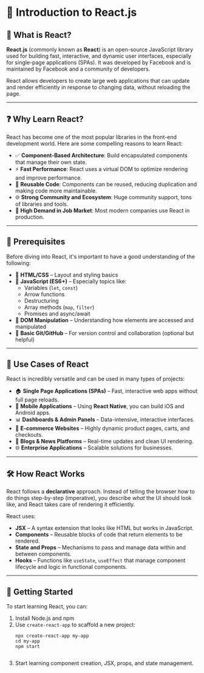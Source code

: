 <h1 class="page_topic">📘 Introduction to React.js</h1>

<h2 class="sub_topics">🌟 What is React?</h2>

<p class="page_paras"><strong>React.js</strong> (commonly known as <strong>React</strong>) is an open-source JavaScript library used for building fast, interactive, and dynamic user interfaces, especially for single-page applications (SPAs). It was developed by Facebook and is maintained by Facebook and a community of developers.</p>

<p class="page_paras">React allows developers to create large web applications that can update and render efficiently in response to changing data, without reloading the page.</p>

---

<h2 class="sub_topics">❓ Why Learn React?</h2>

<p class="page_paras">React has become one of the most popular libraries in the front-end development world. Here are some compelling reasons to learn React:</p>

<ul class="linked_list">
  <li class="ul_childs">✅ <strong>Component-Based Architecture</strong>: Build encapsulated components that manage their own state.</li>
  <li class="ul_childs">⚡ <strong>Fast Performance</strong>: React uses a virtual DOM to optimize rendering and improve performance.</li>
  <li class="ul_childs">🔁 <strong>Reusable Code</strong>: Components can be reused, reducing duplication and making code more maintainable.</li>
  <li class="ul_childs">🌐 <strong>Strong Community and Ecosystem</strong>: Huge community support, tons of libraries and tools.</li>
  <li class="ul_childs">💼 <strong>High Demand in Job Market</strong>: Most modern companies use React in production.</li>
</ul>

---

<h2 class="sub_topics">🧠 Prerequisites</h2>

<p class="page_paras">Before diving into React, it's important to have a good understanding of the following:</p>

<ul class="linked_list">
  <li class="ul_childs">🔹 <strong>HTML/CSS</strong> – Layout and styling basics</li>
  <li class="ul_childs">🔹 <strong>JavaScript (ES6+)</strong> – Especially topics like:
    <ul class="linked_list">
      <li class="ul_childs">Variables (<code>let</code>, <code>const</code>)</li>
      <li class="ul_childs">Arrow functions</li>
      <li class="ul_childs">Destructuring</li>
      <li class="ul_childs">Array methods (<code>map</code>, <code>filter</code>)</li>
      <li class="ul_childs">Promises and async/await</li>
    </ul>
  </li>
  <li class="ul_childs">🔹 <strong>DOM Manipulation</strong> – Understanding how elements are accessed and manipulated</li>
  <li class="ul_childs">🔹 <strong>Basic Git/GitHub</strong> – For version control and collaboration (optional but helpful)</li>
</ul>

---

<h2 class="sub_topics">🧰 Use Cases of React</h2>

<p class="page_paras">React is incredibly versatile and can be used in many types of projects:</p>

<ul class="linked_list">
  <li class="ul_childs">🏠 <strong>Single Page Applications (SPAs)</strong> – Fast, interactive web apps without full page reloads.</li>
  <li class="ul_childs">📱 <strong>Mobile Applications</strong> – Using <strong>React Native</strong>, you can build iOS and Android apps.</li>
  <li class="ul_childs">📊 <strong>Dashboards & Admin Panels</strong> – Data-intensive, interactive interfaces.</li>
  <li class="ul_childs">🛒 <strong>E-commerce Websites</strong> – Highly dynamic product pages, carts, and checkouts.</li>
  <li class="ul_childs">📰 <strong>Blogs & News Platforms</strong> – Real-time updates and clean UI rendering.</li>
  <li class="ul_childs">🌐 <strong>Enterprise Applications</strong> – Scalable solutions for businesses.</li>
</ul>

---

<h2 class="sub_topics">🛠️ How React Works</h2>

<p class="page_paras">React follows a <strong>declarative</strong> approach. Instead of telling the browser <em>how</em> to do things step-by-step (imperative), you describe <em>what</em> the UI should look like, and React takes care of rendering it efficiently.</p>

<p class="page_paras">React uses:</p>

<ul class="linked_list">
  <li class="ul_childs"><strong>JSX</strong> – A syntax extension that looks like HTML but works in JavaScript.</li>
  <li class="ul_childs"><strong>Components</strong> – Reusable blocks of code that return elements to be rendered.</li>
  <li class="ul_childs"><strong>State and Props</strong> – Mechanisms to pass and manage data within and between components.</li>
  <li class="ul_childs"><strong>Hooks</strong> – Functions like <code>useState</code>, <code>useEffect</code> that manage component lifecycle and logic in functional components.</li>
</ul>

---

<h2 class="sub_topics">🚀 Getting Started</h2>

<p class="page_paras">To start learning React, you can:</p>

<ol class="linked_list">
  <li class="ul_childs">Install Node.js and npm</li>
  <li class="ul_childs">Use <code>create-react-app</code> to scaffold a new project:
    <pre><code>npx create-react-app my-app
cd my-app
npm start
    </code></pre>
  </li>
  <li class="ul_childs">Start learning component creation, JSX, props, and state management.</li>
</ol>

